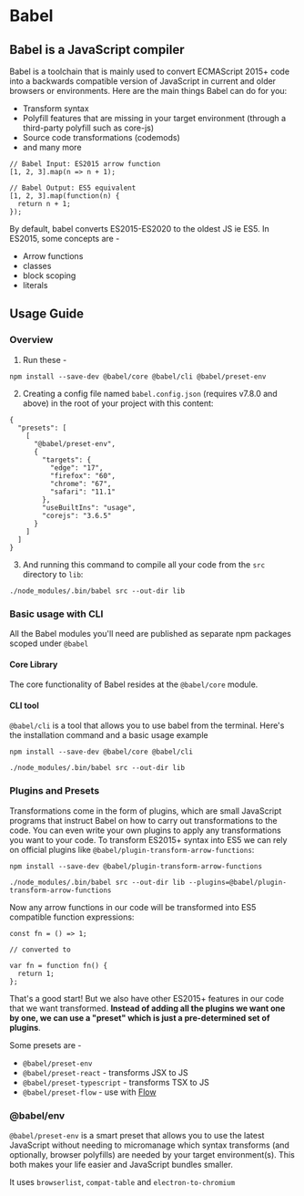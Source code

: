 # Babel

## Babel is a JavaScript compiler

Babel is a toolchain that is mainly used to convert ECMAScript 2015+ code into a backwards compatible version of JavaScript in current and older browsers or environments. Here are the main things Babel can do for you:

- Transform syntax
- Polyfill features that are missing in your target environment (through a third-party polyfill such as core-js)
- Source code transformations (codemods)
- and many more

```
// Babel Input: ES2015 arrow function
[1, 2, 3].map(n => n + 1);

// Babel Output: ES5 equivalent
[1, 2, 3].map(function(n) {
  return n + 1;
});
```

By default, babel converts ES2015-ES2020 to the oldest JS ie ES5. In ES2015, some concepts are -
- Arrow functions
- classes
- block scoping
- literals


## Usage Guide

### Overview

1. Run these -

```
npm install --save-dev @babel/core @babel/cli @babel/preset-env
```

2. Creating a config file named `babel.config.json` (requires v7.8.0 and above) in the root of your project with this content:

```
{
  "presets": [
    [
      "@babel/preset-env",
      {
        "targets": {
          "edge": "17",
          "firefox": "60",
          "chrome": "67",
          "safari": "11.1"
        },
        "useBuiltIns": "usage",
        "corejs": "3.6.5"
      }
    ]
  ]
}
```

3. And running this command to compile all your code from the `src` directory to `lib`:

```shell
./node_modules/.bin/babel src --out-dir lib
```

### Basic usage with CLI

All the Babel modules you'll need are published as separate npm packages scoped under `@babel`

#### Core Library

The core functionality of Babel resides at the `@babel/core` module.

#### CLI tool

`@babel/cli` is a tool that allows you to use babel from the terminal. Here's the installation command and a basic usage example
```
npm install --save-dev @babel/core @babel/cli

./node_modules/.bin/babel src --out-dir lib
```

### Plugins and Presets

Transformations come in the form of plugins, which are small JavaScript programs that instruct Babel on how to carry out transformations to the code. You can even write your own plugins to apply any transformations you want to your code. To transform ES2015+ syntax into ES5 we can rely on official plugins like `@babel/plugin-transform-arrow-functions`:

```
npm install --save-dev @babel/plugin-transform-arrow-functions

./node_modules/.bin/babel src --out-dir lib --plugins=@babel/plugin-transform-arrow-functions
```

Now any arrow functions in our code will be transformed into ES5 compatible function expressions:

```
const fn = () => 1;

// converted to

var fn = function fn() {
  return 1;
};
```

That's a good start! But we also have other ES2015+ features in our code that we want transformed. **Instead of adding all the plugins we want one by one, we can use a "preset" which is just a pre-determined set of plugins**.

Some presets are -

- `@babel/preset-env`
- `@babel/preset-react` - transforms JSX to JS
- `@babel/preset-typescript` - transforms TSX to JS
- `@babel/preset-flow` - use with [Flow](https://flow.org/en/docs/getting-started/)


### @babel/env

`@babel/preset-env` is a smart preset that allows you to use the latest JavaScript without needing to micromanage which syntax transforms (and optionally, browser polyfills) are needed by your target environment(s). This both makes your life easier and JavaScript bundles smaller.

It uses `browserlist`, `compat-table` and `electron-to-chromium`
